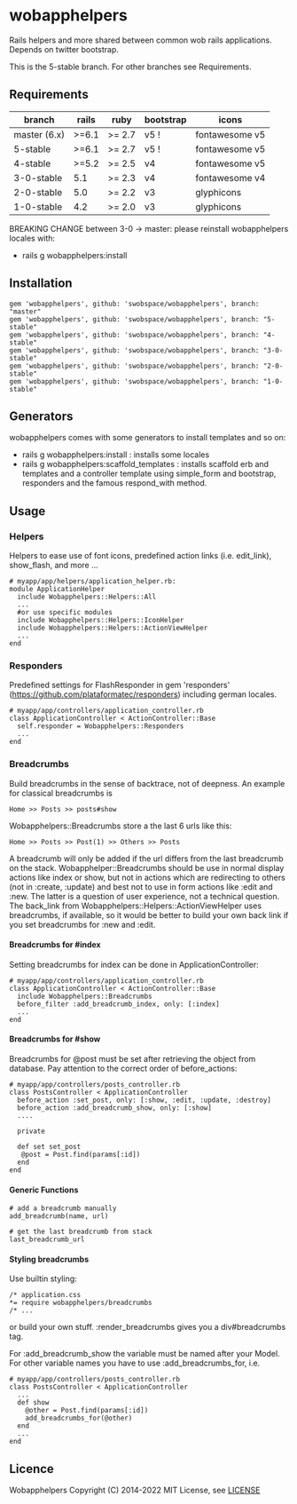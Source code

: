 wobapphelpers
=============
Rails helpers and more shared between common wob rails applications. Depends on twitter bootstrap.

This is the 5-stable branch. For other branches see Requirements.

Requirements
------------

| branch     | rails | ruby   | bootstrap | icons       |
|------------|-------|--------|-----------|-------------|
| master (6.x) | >=6.1 | >= 2.7 | v5 !      | fontawesome v5 |
| 5-stable   | >=6.1 | >= 2.7 | v5 !      | fontawesome v5 |
| 4-stable   | >=5.2 | >= 2.5 | v4        | fontawesome v5 |
| 3-0-stable | 5.1   | >= 2.3 | v4        | fontawesome v4 |        
| 2-0-stable | 5.0   | >= 2.2 | v3        | glyphicons  |        
| 1-0-stable | 4.2   | >= 2.0 | v3        | glyphicons  |

BREAKING CHANGE between 3-0 -> master: please reinstall wobapphelpers locales with:

  * rails g wobapphelpers:install

Installation
------------

    gem 'wobapphelpers', github: 'swobspace/wobapphelpers', branch: "master"
    gem 'wobapphelpers', github: 'swobspace/wobapphelpers', branch: "5-stable"
    gem 'wobapphelpers', github: 'swobspace/wobapphelpers', branch: "4-stable"
    gem 'wobapphelpers', github: 'swobspace/wobapphelpers', branch: "3-0-stable"
    gem 'wobapphelpers', github: 'swobspace/wobapphelpers', branch: "2-0-stable"
    gem 'wobapphelpers', github: 'swobspace/wobapphelpers', branch: "1-0-stable"

Generators
----------

wobapphelpers comes with some generators to install templates and so on:

  * rails g wobapphelpers:install : installs some locales
  * rails g wobapphelpers:scaffold_templates : installs scaffold erb and templates
and a controller template using simple_form and bootstrap, responders and the
famous respond_with method.

Usage
-----

### Helpers

Helpers to ease use of font icons, predefined action links (i.e. edit_link),
show_flash, and more ...

    # myapp/app/helpers/application_helper.rb:
    module ApplicationHelper
      include Wobapphelpers::Helpers::All
      ...
      #or use specific modules
      include Wobapphelpers::Helpers::IconHelper
      include Wobapphelpers::Helpers::ActionViewHelper
      ...
    end

### Responders

Predefined settings for FlashResponder in gem 'responders'
(https://github.com/plataformatec/responders) including german locales.

    # myapp/app/controllers/application_controller.rb
    class ApplicationController < ActionController::Base
      self.responder = Wobapphelpers::Responders
      ...
    end

### Breadcrumbs

Build breadcrumbs in the sense of backtrace, not of deepness. An example for
classical breadcrumbs is

    Home >> Posts >> posts#show

Wobapphelpers::Breadcrumbs store a the last 6 urls like this:

    Home >> Posts >> Post(1) >> Others >> Posts

A breadcrumb will only be
added if the url differs from the last breadcrumb on the stack.
Wobapphelper::Breadcrumbs should be use in normal display actions like index
or show, but not in actions which are redirecting to others (not in :create,
:update) and best not to use in form actions like :edit and :new. The latter
is a question of user experience, not a technical question. The back_link
from Wobapphelpers::Helpers::ActionViewHelper uses breadcrumbs, if available,
so it would be better to build your own back link if you set breadcrumbs for
:new and :edit.

#### Breadcrumbs for #index

Setting breadcrumbs for index can be done in ApplicationController:

    # myapp/app/controllers/application_controller.rb
    class ApplicationController < ActionController::Base
      include Wobapphelpers::Breadcrumbs
      before_filter :add_breadcrumb_index, only: [:index]
      ...
    end

#### Breadcrumbs for #show

Breadcrumbs for @post must be set after retrieving the object from database.
Pay attention to the correct order of before_actions:

    # myapp/app/controllers/posts_controller.rb
    class PostsController < ApplicationController
      before_action :set_post, only: [:show, :edit, :update, :destroy]
      before_action :add_breadcrumb_show, only: [:show]
      ....

      private

      def set set_post
       @post = Post.find(params[:id])
      end
    end

#### Generic Functions

    # add a breadcrumb manually
    add_breadcrumb(name, url)

    # get the last breadcrumb from stack
    last_breadcrumb_url

#### Styling breadcrumbs

Use builtin styling:

    /* application.css
    *= require wobapphelpers/breadcrumbs
    /* ...

or build your own stuff. :render_breadcrumbs gives you
a div#breadcrumbs tag.


For :add_breadcrumb_show the variable must be named after your Model. For
other variable names you have to use :add_breadcrumbs_for, i.e.

    # myapp/app/controllers/posts_controller.rb
    class PostsController < ApplicationController
      ...
      def show
        @other = Post.find(params[:id])
        add_breadcrumbs_for(@other)
      end
      ...
    end


Licence
-------

Wobapphelpers Copyright (C) 2014-2022
MIT License, see [LICENSE](LICENSE)
